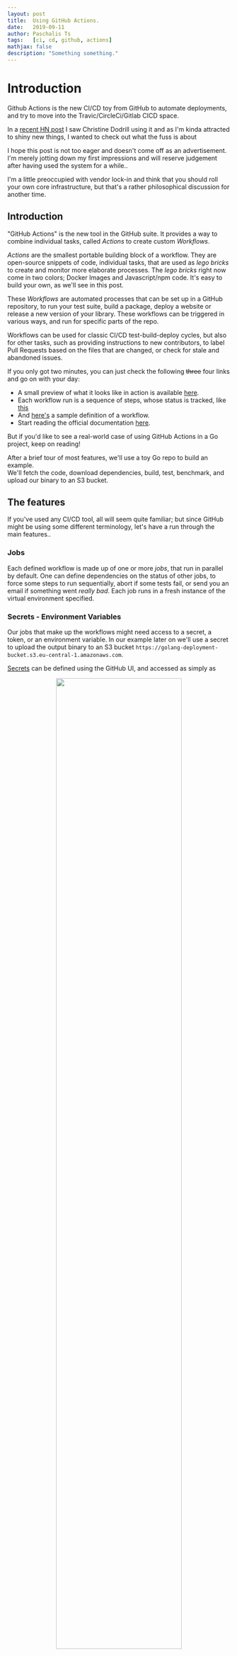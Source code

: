 ```yaml
---
layout: post
title:  Using GitHub Actions.
date:   2019-09-11
author: Paschalis Ts
tags:   [ci, cd, github, actions]
mathjax: false
description: "Something something."  
---
```


# Introduction

Github Actions is the new CI/CD toy from GitHub to automate deployments, and try to move into the Travic/CircleCi/Gitlab CICD space.

In a [recent HN post](https://christine.website/blog/the-cult-of-kubernetes-2019-09-07) I saw Christine Dodrill using it and as I'm kinda attracted to shiny new things, I wanted to check out what the fuss is about

I hope this post is not too eager and doesn't come off as an advertisement. I'm merely jotting down my first impressions and will reserve judgement after having used the system for a while.. 

I'm a little preoccupied with vendor lock-in and think that you should roll your own core infrastructure, but that's a rather philosophical discussion for another time.


## Introduction

"GitHub Actions" is the new tool in the GitHub suite. It provides a way to combine individual tasks, called *Actions* to create custom *Workflows*. 

*Actions* are the smallest portable building block of a workflow. They are open-source snippets of code, individual tasks, that are used as *lego bricks* to create and monitor more elaborate processes. The *lego bricks* right now come in two colors; Docker Images and Javascript/npm code. It's easy to build your own, as we'll see in this post.

These *Workflows* are automated processes that can be set up in a GitHub repository, to run your test suite, build a package, deploy a website or release a new version of your library. These workflows can be triggered in various ways, and run for specific parts of the repo.

Workflows can be used for classic CI/CD test-build-deploy cycles, but also for other tasks, such as providing instructions to new contributors, to label Pull Requests based on the files that are changed, or check for stale and abandoned issues.

If you only got two minutes, you can just check the following ~~three~~ four links and go on with your day:
- A small preview of what it looks like in action is available [here](https://github.com/actions/toolkit/actions). 
- Each workflow run is a sequence of steps, whose status is tracked, like [this](https://github.com/actions/toolkit/runs/187702680)
- And [here's](https://github.com/actions/toolkit/blob/master/.github/workflows/workflow.yml) a sample definition of a workflow.
- Start reading the official documentation [here](https://help.github.com/en/articles/about-github-actions).


But if you'd like to see a real-world case of using GitHub Actions in a Go project, keep on reading!

After a brief tour of most features, we'll use a toy Go repo to build an example.   
We'll fetch the code, download dependencies, build, test, benchmark, and upload our binary to an S3 bucket.

## The features
If you've used any CI/CD tool, all will seem quite familiar; but since GitHub might be using some different terminology, let's have a run through the main features..

### Jobs
Each defined workflow is made up of one or more *jobs*, that run in parallel by default.
One can define dependencies on the status of other jobs, to force some steps to run sequentially, abort if some tests fail, or send you an email if something went *really bad*.
Each job runs in a fresh instance of the virtual environment specified.

### Secrets - Environment Variables
Our jobs that make up the workflows might need access to a secret, a token, or an environment variable. In our example later on we'll use a secret to upload the output binary to an S3 bucket `https://golang-deployment-bucket.s3.eu-central-1.amazonaws.com`. 

[Secrets](https://help.github.com/en/articles/virtual-environments-for-github-actions#creating-and-using-secrets-encrypted-variables) can be defined using the GitHub UI, and accessed as simply as 

<center>
<img src="/images/gh-actions-secrets.png" style="height: 75%; width: 75%; object-fit: contain" />
</center>

 {% raw %}
```yaml
- name: Upload to S3 bucket
      uses: tpaschalis/s3-cp-action@master
      with:
        args: --acl public-read
      env:
        FILE: ./myfile
        AWS_REGION: 'myregion'
        AWS_S3_BUCKET: ${{ secrets.AWS_S3_BUCKET }}
        AWS_ACCESS_KEY_ID: ${{ secrets.AWS_ACCESS_KEY_ID }}
        AWS_SECRET_ACCESS_KEY: ${{ secrets.AWS_ACCESS_KEY_SECRET }}
```
 {% endraw %}


### Matrix Builds
One selling point of CI/CD processes is running your pipeline for different configurations; using the same process to build against multiple language versions or operating systems.

In GitHub Actions, this is achieved using [Matrix Builds](https://help.github.com/en/articles/workflow-syntax-for-github-actions#jobsjob_idstrategymatrix)

 {% raw %}
```yaml
runs-on: ${{ matrix.os }}
strategy:
  matrix:
    os: [ubuntu-latest, windows-latest, macos-latest]
```
 {% endraw %}

There's some limited flexibility in including or excluding additional configuration, based on specific values.
For example, this setup will *exclude* Go 1.11 when building for Windows

 {% raw %}
```yaml
runs-on: ${{ matrix.os }}
strategy:
  matrix:
    os: [ubuntu-latest, windows-latest, macos-latest]
    goVer: [1.11 1.12 1.13]
    exclude:
      # excludes Go Version 1.11 on windows-latest
      - os: windows-latest
        goVer: 1.11
```
 {% endraw %}

Each resulting configuration is a copy of the job that runs, and reports a separate status. So, a build for two operating systems and three Go versions will run a total of 2x3=6 times.

### Environments

The [Virtual Environments](https://help.github.com/en/articles/virtual-environments-for-github-actions) where jobs are executed are fresh instances of `Standard_DS2_v2` Azure machines.

The hardware is currently a 2-core CPU, 7 GB of RAM and 14 GB of SSD storage. There's a [list](https://help.github.com/en/articles/software-in-virtual-environments-for-github-actions) of the available, pre-installed software for each environment, but you can set up your own during the build process.

Actions can create, read and modify environment variables; there are some available [preset variables](https://help.github.com/en/articles/virtual-environments-for-github-actions#environment-variables) that reference the run properties and filesystem paths, but one can specify their own. 

Each job has access to the filesystem; one should prefer to use the two pre-defined locations `$HOME` and `$GITHUB_WORKSPACE` to ensure consistency between runs.


### Artifacts

During the run, any number of files (logfiles, packages, binaries, reports etc) can be created. These are called *artifacts*, and are associated with the workflow run where they were created. When the workflow run exits, the virtual environment is destroyed, along with any created artifacts. To preserve them, you can use the built-in [`upload-artifact`](https://github.com/actions/upload-artifact) action; preserved files will be available from the GitHub UI.

```yaml
- name: Upload bencmark artifacts
        uses: actions/upload-artifact@master
        with:
          name: benchmark-report.txt
          path: latest-benchmarks.txt
```

<center>
<img src="/images/gh-actions-artifacts.png" style="height: 40%; width: 40%; object-fit: contain" />
</center>

### Triggers

There's a number of [events that can trigger a workflow](https://help.github.com/en/articles/events-that-trigger-workflows).

For each of your workflows, you can set up one or more of these triggers to kickstart the whole thing.

[These include](https://help.github.com/en/articles/workflow-syntax-for-github-actions)

- `on.push` or `on.pull_request` to schedule a workflow when a matching event happens. 
  The workflow can be configured to run for specific branches, tags, or paths, or when a pull request is assigned to someone.
- `on.schedule` to schedule a workflow using `cron` syntax.
- `on: repository_dispatch` when you want to schedule a workflow by a custom webhook, sending a POST request from an external address.


### Examples
I'm using [a toy repo](https://github.com/tpaschalis/gh-actions-golang) to run these experiments; you can see all my silly failures and small successes right there.

Running an empty workflow (compilation of a "hello world" go program) was timed at 29 seconds. Running the full workflow below takes around two minutes.

As you'll see it's a two-step process.

We have defined a pipleine with the human-recognizeable name "My Simple Pipeline to S3" that will be triggered on every `push` or `pull_request` (to the master branch, by default).

Inside, there are two *jobs* are `build` and `deploy`. By default, jobs run in parallel, but we have specified a dependency of `deploy` to the `build`
```yaml
name: My Simple Pipeline to S3
on: [push, pull_request]
jobs:
  build:
    ...
  deploy:
    ...
    needs: build
```

A *job* needs to have defined the environment where it will run eg. `runs-on: ubuntu-latest`, and the actual steps it is composed of.

Every *step* can either `run` a command, or `use` a predefined Action

```yaml
steps :
  - name: Check out source code
  uses: actions/checkout@master
  
  - name: Download module dependencies
  env:
      GOPROXY: "https://proxy.golang.org"
  run: go mod download
```

In human language, a successful run of the workflow will 

1. *"Test, Benchmark and Build"* 
   - Sets up Go 1.13, and checks out the source
   - Downloads dependencies
   - Builds and Tests the binary
   - Runs the benchmarks, directing it to both the `stdout` and a file
   - Uploads the benchmark report to be accessed later on
2. If no errors were reported, *"Clean Build and Deploy"* to the S3 bucket
   - Sets up Go 1.13, and checks out the source
   - Downloads dependencies
   - Builds in a clean environment
   - Deploys the resulting binary to an S3 bucket

Without further ado, here's the complete YAML workflow!

 {% raw %}
```yaml
# .github/workflows/tpas.yaml

name: My Simple Pipeline to S3
on: [push, pull_request]
jobs:
  build:
    name: Test, Benchmark and Build
    runs-on: ubuntu-latest
    steps:
      - name: Set up Go 1.13
        uses: actions/setup-go@v1
        with:
          go-version: 1.13

      - name: Check out source code
        uses: actions/checkout@master

      - name: Download module dependencies
        env:
           GOPROXY: "https://proxy.golang.org"
        run: go mod download

      - name: Build
        run: go build .

      - name: Test
        run: go test -v .

      - name: Benchmark
        run: go test -v . -bench=.  2>&1 | tee $GITHUB_WORKSPACE/latest-benchmarks.txt

      - name: List Files
        run: ls -alrt $GITHUB_WORKSPACE

      - name: Upload bencmark artifacts
        uses: actions/upload-artifact@master
        with:
          name: benchmark-report.txt
          path: latest-benchmarks.txt


  deploy:
    name: Clean Build and Deploy
    needs: build
    runs-on: ubuntu-latest
    steps:
    - name: Set up Go 1.13
      uses: actions/setup-go@v1
      with:
          go-version: 1.13

    - name: Check out master branch
      uses: actions/checkout@master

    - name: Download module dependencies
      env:
         GOPROXY: "https://proxy.golang.org"
      run: go mod download

    - name: Build
      run: go build .

    - name: Upload binary to S3 bucket
      uses: tpaschalis/s3-sync-action@master
      with:
        args: --acl public-read
      env:
        FILE: ./gh-actions-golang
        AWS_REGION: 'eu-central-1'
        AWS_S3_BUCKET: ${{ secrets.AWS_S3_BUCKET }}
        AWS_ACCESS_KEY_ID: ${{ secrets.AWS_ACCESS_KEY_ID }}
        AWS_SECRET_ACCESS_KEY: ${{ secrets.AWS_ACCESS_KEY_SECRET }}
```
 {% endraw %}

## The magic sauce
In most simple cases, chaining together shell scripts that manipulate the temporary environment in which the workflow runs is enough. For example, you could have a script that reads the `latest-benchmarks.txt` file, and aborts the deployment process if a change makes a core function too slow.

But even for more complicated operations, building your own Actions is very simple. Above, we've already used a custom Action `tpaschalis/s3-cp-action`. The source is available [here](https://github.com/tpaschalis/s3-cp-action), as a fork of [jakejarvis/s3-sync-action](https://github.com/jakejarvis/s3-sync-action) and consists only of a Dockerfile and an `entrypoint.sh` script.

```Dockerfile
# Dockerfile

FROM python:3.7-alpine

LABEL "com.github.actions.name"="S3 CopyPaste"
LABEL "com.github.actions.description"="Sync a file to an AWS S3 repository"
LABEL "com.github.actions.icon"="refresh-cw"
LABEL "com.github.actions.color"="green"

LABEL version="0.2.0"
LABEL repository="https://github.com/tpaschalis/s3-cp-action"
LABEL homepage="https://tpaschalis.github.io"
LABEL maintainer="Paschalis Tsilias <paschalist0@gmail.com>"

# https://github.com/aws/aws-cli/blob/master/CHANGELOG.rst
ENV AWSCLI_VERSION='1.16.232'

RUN pip install --quiet --no-cache-dir awscli==${AWSCLI_VERSION}

ADD entrypoint.sh /entrypoint.sh
ENTRYPOINT ["/entrypoint.sh"]
```

And the simple shell script.

```bash
#entrypoint.sh

#!/bin/sh

set -e

mkdir -p ~/.aws
touch ~/.aws/credentials

echo "[default]
aws_access_key_id = ${AWS_ACCESS_KEY_ID}
aws_secret_access_key = ${AWS_SECRET_ACCESS_KEY}" > ~/.aws/credentials

aws s3 cp ${FILE} s3://${AWS_S3_BUCKET} \
            --region ${AWS_REGION} $*

rm -rf ~/.aws
```



# Final Notes

Hope you learned something (I certainly did), and that now you have a quick overview of what GitHub Actions can and cannot do for you.

Some notes :
- As of September 10, 2019, Github Actions is in Private beta, but you can easily request and be granted access. There was already a [breaking change](https://help.github.com/en/articles/migrating-github-actions-from-hcl-syntax-to-yaml-syntax), when the HCL definitions were replaced by YAML, so don't rush it. The release date should be around late November 2019.
- While some [usage limits](https://help.github.com/en/articles/about-github-actions#usage-limits) exist, they're quite generous, and more than enough for hobby or mid-sized projects.
- I personally like the scope of the whole project as it is now. Pretty barebones, simple and understandable, but with the ability to be extended. If it keeps going that way and doesn't succumb to bloat I might start using it even more in the future.
- After a couple of days, I believe that if things go smoothly, it could the chance to seriously move into the Travis/CircleCI/Gitlab CI space. Keeping the all documentation simple and up-to-date will ease of adoption; but vendor lock-in is always a concern.
- I don't see a *compelling* reason to immediately drop everything else and switch to GitHub Actions, except if your whole development process is tightly coupled to the GitHub environment. Yes, it's quite nice, but even then I'd suggest some patience, wait for the official release, check out some success/failure stories, and learn from other people's mistakes.


# Resources

https://presstige.io/p/Using-GitHub-Actions-with-Go-2ca9744b531f4f21bdae9976d1ccbb58

https://jasonet.co/posts/scheduled-actions/

https://sosedoff.com/2019/02/12/go-github-actions.html

https://github.com/actions

https://jarv.is/

https://github.com/jakejarvis

